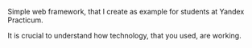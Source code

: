 Simple web framework, that I create as example for students at Yandex Practicum.

It is crucial to understand how technology, that you used, are working.